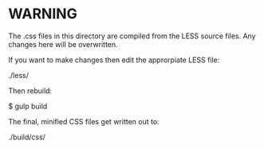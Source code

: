 # WARNING

The .css files in this directory are compiled from the LESS source files. Any changes here will be overwritten.

If you want to make changes then edit the approrpiate LESS file:

  ./less/

Then rebuild:

  $ gulp build

The final, minified CSS files get written out to: 

  ./build/css/
